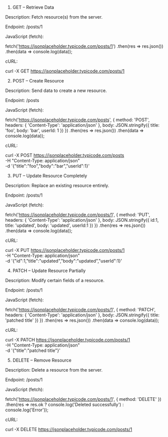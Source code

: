 1. GET – Retrieve Data

Description: Fetch resource(s) from the server.

Endpoint: /posts/1

JavaScript (fetch):

fetch('https://jsonplaceholder.typicode.com/posts/1')
  .then(res => res.json())
  .then(data => console.log(data));


cURL:

curl -X GET https://jsonplaceholder.typicode.com/posts/1

2. POST – Create Resource

Description: Send data to create a new resource.

Endpoint: /posts

JavaScript (fetch):

fetch('https://jsonplaceholder.typicode.com/posts', {
  method: 'POST',
  headers: { 'Content-Type': 'application/json' },
  body: JSON.stringify({ title: 'foo', body: 'bar', userId: 1 })
})
  .then(res => res.json())
  .then(data => console.log(data));


cURL:

curl -X POST https://jsonplaceholder.typicode.com/posts \
-H "Content-Type: application/json" \
-d '{"title":"foo","body":"bar","userId":1}'

3. PUT – Update Resource Completely

Description: Replace an existing resource entirely.

Endpoint: /posts/1

JavaScript (fetch):

fetch('https://jsonplaceholder.typicode.com/posts/1', {
  method: 'PUT',
  headers: { 'Content-Type': 'application/json' },
  body: JSON.stringify({ id:1, title: 'updated', body: 'updated', userId:1 })
})
  .then(res => res.json())
  .then(data => console.log(data));


cURL:

curl -X PUT https://jsonplaceholder.typicode.com/posts/1 \
-H "Content-Type: application/json" \
-d '{"id":1,"title":"updated","body":"updated","userId":1}'

4. PATCH – Update Resource Partially

Description: Modify certain fields of a resource.

Endpoint: /posts/1

JavaScript (fetch):

fetch('https://jsonplaceholder.typicode.com/posts/1', {
  method: 'PATCH',
  headers: { 'Content-Type': 'application/json' },
  body: JSON.stringify({ title: 'patched title' })
})
  .then(res => res.json())
  .then(data => console.log(data));


cURL:

curl -X PATCH https://jsonplaceholder.typicode.com/posts/1 \
-H "Content-Type: application/json" \
-d '{"title":"patched title"}'

5. DELETE – Remove Resource

Description: Delete a resource from the server.

Endpoint: /posts/1

JavaScript (fetch):

fetch('https://jsonplaceholder.typicode.com/posts/1', { method: 'DELETE' })
  .then(res => res.ok ? console.log('Deleted successfully') : console.log('Error'));


cURL:

curl -X DELETE https://jsonplaceholder.typicode.com/posts/1
